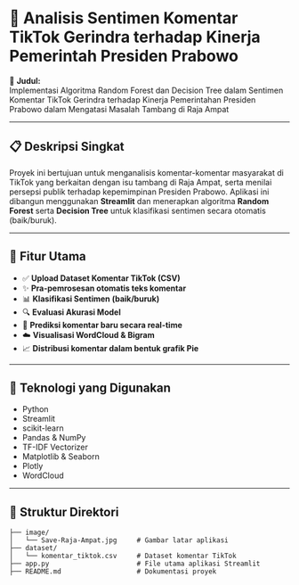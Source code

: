 # 🧠 Analisis Sentimen Komentar TikTok Gerindra terhadap Kinerja Pemerintah Presiden Prabowo

📌 **Judul:**  
Implementasi Algoritma Random Forest dan Decision Tree dalam Sentimen Komentar TikTok Gerindra terhadap Kinerja Pemerintahan Presiden Prabowo dalam Mengatasi Masalah Tambang di Raja Ampat

---

## 📋 Deskripsi Singkat
Proyek ini bertujuan untuk menganalisis komentar-komentar masyarakat di TikTok yang berkaitan dengan isu tambang di Raja Ampat, serta menilai persepsi publik terhadap kepemimpinan Presiden Prabowo. Aplikasi ini dibangun menggunakan **Streamlit** dan menerapkan algoritma **Random Forest** serta **Decision Tree** untuk klasifikasi sentimen secara otomatis (baik/buruk).

---

## 🚀 Fitur Utama
- ✅ **Upload Dataset Komentar TikTok (CSV)**
- ✨ **Pra-pemrosesan otomatis teks komentar**
- 📊 **Klasifikasi Sentimen (baik/buruk)**
- 🔍 **Evaluasi Akurasi Model**
- 🧾 **Prediksi komentar baru secara real-time**
- ☁️ **Visualisasi WordCloud & Bigram**
- 📈 **Distribusi komentar dalam bentuk grafik Pie**

---

## 🧠 Teknologi yang Digunakan
- Python
- Streamlit
- scikit-learn
- Pandas & NumPy
- TF-IDF Vectorizer
- Matplotlib & Seaborn
- Plotly
- WordCloud

---

## 📂 Struktur Direktori

```plaintext
├── image/
│   └── Save-Raja-Ampat.jpg     # Gambar latar aplikasi
├── dataset/
│   └── komentar_tiktok.csv     # Dataset komentar TikTok
├── app.py                      # File utama aplikasi Streamlit
├── README.md                   # Dokumentasi proyek
